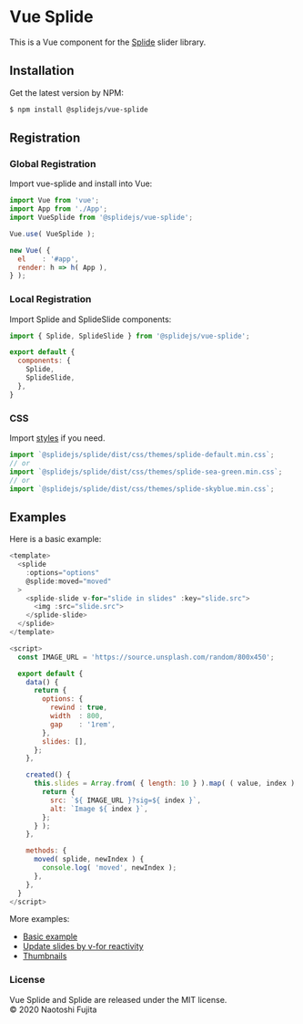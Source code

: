 # Vue Splide
This is a Vue component for the [Splide](https://github.com/Splidejs/splide) slider library.

## Installation
Get the latest version by NPM:
```bash
$ npm install @splidejs/vue-splide
```

## Registration
### Global Registration
Import vue-splide and install into Vue:
```javascript
import Vue from 'vue';
import App from './App';
import VueSplide from '@splidejs/vue-splide';

Vue.use( VueSplide );

new Vue( {
  el    : '#app',
  render: h => h( App ),
} );
```

### Local Registration
Import Splide and SplideSlide components:
```javascript
import { Splide, SplideSlide } from '@splidejs/vue-splide';

export default {
  components: {
    Splide,
    SplideSlide,
  },
}
```

### CSS
Import [styles](https://splidejs.com/themes/) if you need.
```javascript
import `@splidejs/splide/dist/css/themes/splide-default.min.css`;
// or
import `@splidejs/splide/dist/css/themes/splide-sea-green.min.css`;
// or
import `@splidejs/splide/dist/css/themes/splide-skyblue.min.css`;
```

## Examples
Here is a basic example:
```javascript
<template>
  <splide
    :options="options"
    @splide:moved="moved"
  >
    <splide-slide v-for="slide in slides" :key="slide.src">
      <img :src="slide.src">
    </splide-slide>
  </splide>
</template>

<script>
  const IMAGE_URL = 'https://source.unsplash.com/random/800x450';

  export default { 
    data() {
      return {
        options: {
          rewind : true,
          width  : 800,
          gap    : '1rem',
        },
        slides: [],
      };
    },

    created() {
      this.slides = Array.from( { length: 10 } ).map( ( value, index ) => {
        return {
          src: `${ IMAGE_URL }?sig=${ index }`,
          alt: `Image ${ index }`,
        };
      } );
    },

    methods: {
      moved( splide, newIndex ) {
        console.log( 'moved', newIndex );
      },
    },
  }
</script>
```
More examples:
* [Basic example](https://github.com/Splidejs/vue-splide/blob/master/src/js/examples/components/BasicExample.vue)
* [Update slides by v-for reactivity](https://github.com/Splidejs/vue-splide/blob/master/src/js/examples/components/DynamicSlidesExample.vue)
* [Thumbnails](https://github.com/Splidejs/vue-splide/blob/master/src/js/examples/components/ThumbnailsExample.vue)

### License
Vue Splide and Splide are released under the MIT license.  
© 2020 Naotoshi Fujita